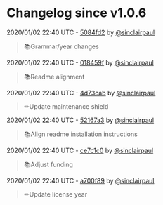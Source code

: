 # Changelog since v1.0.6

2020/01/02 22:40 UTC - [5084fd2](https://github.com/hassio-addons/addon-chrony/commit/5084fd2ad12bc62db047e5ea1b715e0a42fa7d22) by [@sinclairpaul](https://github.com/sinclairpaul)
> 📚Grammar/year changes 

2020/01/02 22:40 UTC - [018459f](https://github.com/hassio-addons/addon-chrony/commit/018459f44a06219a8893f6a0cdbfa5f97ef1bf67) by [@sinclairpaul](https://github.com/sinclairpaul)
> 📚Readme alignment 

2020/01/02 22:40 UTC - [4d73cab](https://github.com/hassio-addons/addon-chrony/commit/4d73cab1c5c3ca469651660136a6031b5ed0d7aa) by [@sinclairpaul](https://github.com/sinclairpaul)
> ✏Update maintenance shield 

2020/01/02 22:40 UTC - [52167a3](https://github.com/hassio-addons/addon-chrony/commit/52167a33099dd04a4844c1b9c81acc929fcef1d8) by [@sinclairpaul](https://github.com/sinclairpaul)
> 📚Align readme installation instructions 

2020/01/02 22:40 UTC - [ce7c1c0](https://github.com/hassio-addons/addon-chrony/commit/ce7c1c0ad1bfc668c9dd3c66fd627ff88e7053ee) by [@sinclairpaul](https://github.com/sinclairpaul)
> 📚Adjust funding 

2020/01/02 22:40 UTC - [a700f89](https://github.com/hassio-addons/addon-chrony/commit/a700f89f1760fbf125dd09455775b9b460f916a8) by [@sinclairpaul](https://github.com/sinclairpaul)
> ✏Update license year 


